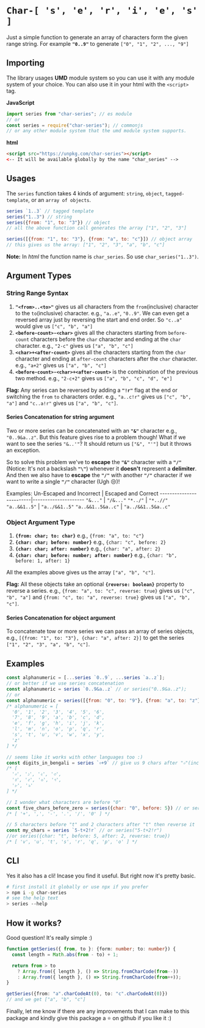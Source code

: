 # `Char-[ 's', 'e', 'r', 'i', 'e', 's' ]`
Just a simple function to generate an array of characters form the given range
string. For example __`"0..9"`__ to generate `["0", "1", "2", ..., "9"]`

## Importing

The library usages __UMD__ module system so you can use it with any module
system of your choice. You can also use it in your html with the `<script>`
tag.


__JavaScript__
```js
import series from "char-series"; // es module
// or
const series = require("char-series"); // commonjs
// or any other module system that the umd module system supports.
```
__html__
```html
<script src="https://unpkg.com/char-series"></script>
<-- It will be available globally by the name "char_series" -->
```

## Usages
The `series` function takes 4 kinds of argument: `string`, `object`, 
`tagged-template`, or an `array of objects`.

```js
series `1..3` // tagged template
series("1..3") // string
series({from: "1", to: "3"}) // object
// all the above function call generates the array ["1", "2", "3"]

series([{from: "1", to: "3"}, {from: "a", to: "c"}]) // object array
// this gives us the array: ["1", "2", "3", "a", "b", "c"]
```
__Note:__ In _html_ the function name is `char_series`. So use
`char_series("1..3")`.

## Argument Types

### String Range Syntax

1. __`"<from>..<to>"`__ gives us all characters from the `from`(inclusive)
character to the `to`(inclusive) character. e.g., `"a..e"`, `"0..9"`. We can
even get a reversed array just by reversing the start and end order. So
`"c..a"` would give us `["c", "b", "a"]`
1. __`<before-count>-<char>`__ gives all the characters starting from
`before-count` characters before the `char` character and ending at the
`char` character. e.g., `"2-c"` gives us `["a", "b", "c"]`
1. __`<char>+<after-count>`__ gives all the characters starting from the `char` 
character and ending at `after-count` characters after the `char` character.
e.g., `"a+2"` gives us `["a", "b", "c"]`
1. __`<before-count>-<char>+<after-count>`__ is the combination of the previous
two method. e.g., `"2-c+2"` gives us `["a", "b", "c", "d", "e"]`

__Flag:__  Any series can be reversed by adding a __`"!r"`__ flag at the
end or switching the `from` `to` characters order.
e.g., `"a..c!r"` gives us  `["c", "b", "a"]` and `"c..a!r"` gives us
`["a", "b", "c"]`.

#### Series Concatenation for string argument
Two or more series can be concatenated with an __`"&"`__ character e.g.,
`"0..9&a..z"`. But this feature gives rise to a problem though! What if we want
to see the series `"&..'"`? It should return us `["&", "'"]` but it throws an
exception.

So to solve this problem we've to __escape__ the __`"&"`__ character with a
__`"/"`__ (Notice: It's not a backslash __`"\"`__) whenever it __doesn't__
represent a __delimiter__. And then we also have to __escape__
the __`"/"`__ with another __`"/"`__ character if we want to write a single 
__`"/"`__ character (Ugh :unamused:)!

Examples:
Un-Escaped and Incorrect | Escaped and Correct 
-------------------------|---------------------
`"&..."` | `"/&..."`
`"*../"` | `"*..//"`
`"a..&&1..5"` | `"a../&&1..5"`
`"a..&&1..5&a..c"` | `"a../&&1..5&a..c"` 


### Object Argument Type
1. __`{from: char; to: char}`__ e.g., `{from: "a", to: "c"}`
1. __`{char: char; before: number}`__ e.g., `{char: "c", before: 2}`
1. __`{char: char; after: number}`__ e.g., `{char: "a", after: 2}`
1. __`{char: char; before: number; after: number}`__ e.g.,
`{char: "b", before: 1, after: 1}`

All the examples above gives us the array  `["a", "b", "c"]`.

__Flag:__ All these objects take an optional __`{reverse: boolean}`__
property to reverse a series. e.g., `{from: "a", to: "c", reverse: true}`
gives us `["c", "b", "a"]` and  `{from: "c", to: "a", reverse: true}` gives
us `["a", "b", "c"]`.


#### Series Concatenation for object argument
To concatenate tow or more series we can pass an array of series objects, e.g.,
`[{from: "1", to: "3"}, {char: "a", after: 2}]` to get the series
`["1", "2", "3", "a", "b", "c"]`.

## Examples
```js
const alphanumeric = [...series `0..9`, ...series `a..z`];
// or better if we use series concatenation
const alphanumeric = series `0..9&a..z` // or series("0..9&a..z");
// or 
const alphanumeric = series([{from: "0", to: "9"}, {from: "a", to: "z"}])
/* alphanumeric = [
  '0', '1', '2', '3', '4', '5', '6',
  '7', '8', '9', 'a', 'b', 'c', 'd',
  'e', 'f', 'g', 'h', 'i', 'j', 'k',
  'l', 'm', 'n', 'o', 'p', 'q', 'r',
  's', 't', 'u', 'v', 'w', 'x', 'y',
  'z'
] */

// seems like it works with other languages too :)
const digits_in_bengali = series `০+9` // give us 9 chars after "০"(inclusive)
/* [
  '০', '১', '২', '৩',
  '৪', '৫', '৬', '৭',
  '৮', '৯'
] */

// I wonder what characters are before "0"
const five_chars_before_zero = series({char: "0", before: 5}) // or series `5-0`
/* [ '+', ',', '-', '.', '/', '0' ] */

// 5 characters before "t" and 2 characters after "t" then reverse it
const my_chars = series `5-t+2!r` // or series("5-t+2!r")
//or series({char: "t", before: 5, after: 2, reverse: true})
/* [ 'v', 'u', 't', 's', 'r', 'q', 'p', 'o' ] */
```

## CLI
Yes it also has a cli! Incase you find it useful. But right now it's pretty
basic.

```bash
# first install it globally or use npx if you prefer
> npm i -g char-series
# see the help text
> series --help
```

## How it works?
Good question! It's really simple :)

```ts
function getSeries({ from, to }: {form: number; to: number}) {
  const length = Math.abs(from - to) + 1;

  return from > to
    ? Array.from({ length }, () => String.fromCharCode(from--))
    : Array.from({ length }, () => String.fromCharCode(from++));
}

getSeries({from: "a".charCodeAt(0), to: "c".charCodeAt(0)})
// and we get ["a", "b", "c"]
```

Finally, let me know if there are any improvements that I can make to this
package and kindly give this package a :star: on github if you like it :)
